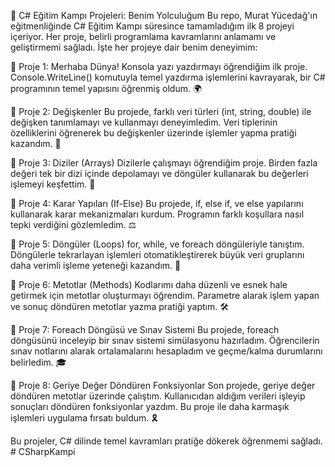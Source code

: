 🚀 C# Eğitim Kampı Projeleri: Benim Yolculuğum
Bu repo, Murat Yücedağ'ın eğitmenliğinde C# Eğitim Kampı süresince tamamladığım ilk 8 projeyi içeriyor. Her proje, belirli programlama kavramlarını anlamamı ve geliştirmemi sağladı. İşte her projeye dair benim deneyimim:

🌟 Proje 1: Merhaba Dünya!
Konsola yazı yazdırmayı öğrendiğim ilk proje. Console.WriteLine() komutuyla temel yazdırma işlemlerini kavrayarak, bir C# programının temel yapısını öğrenmiş oldum. 🌍

🌟 Proje 2: Değişkenler
Bu projede, farklı veri türleri (int, string, double) ile değişken tanımlamayı ve kullanmayı deneyimledim. Veri tiplerinin özelliklerini öğrenerek bu değişkenler üzerinde işlemler yapma pratiği kazandım. 🔢

🌟 Proje 3: Diziler (Arrays)
Dizilerle çalışmayı öğrendiğim proje. Birden fazla değeri tek bir dizi içinde depolamayı ve döngüler kullanarak bu değerleri işlemeyi keşfettim. 🧩

🌟 Proje 4: Karar Yapıları (If-Else)
Bu projede, if, else if, ve else yapılarını kullanarak karar mekanizmaları kurdum. Programın farklı koşullara nasıl tepki verdiğini gözlemledim. ⚖️

🌟 Proje 5: Döngüler (Loops)
for, while, ve foreach döngüleriyle tanıştım. Döngülerle tekrarlayan işlemleri otomatikleştirerek büyük veri gruplarını daha verimli işleme yeteneği kazandım. 🔄

🌟 Proje 6: Metotlar (Methods)
Kodlarımı daha düzenli ve esnek hale getirmek için metotlar oluşturmayı öğrendim. Parametre alarak işlem yapan ve sonuç döndüren metotlar yazma pratiği yaptım. 🛠️

🌟 Proje 7: Foreach Döngüsü ve Sınav Sistemi
Bu projede, foreach döngüsünü inceleyip bir sınav sistemi simülasyonu hazırladım. Öğrencilerin sınav notlarını alarak ortalamalarını hesapladım ve geçme/kalma durumlarını belirledim. 🎓

🌟 Proje 8: Geriye Değer Döndüren Fonksiyonlar
Son projede, geriye değer döndüren metotlar üzerinde çalıştım. Kullanıcıdan aldığım verileri işleyip sonuçları döndüren fonksiyonlar yazdım. Bu proje ile daha karmaşık işlemleri uygulama fırsatı buldum. 🎗️

Bu projeler, C# dilinde temel kavramları pratiğe dökerek öğrenmemi sağladı.
#   C S h a r p K a m p i 
 
 
  
